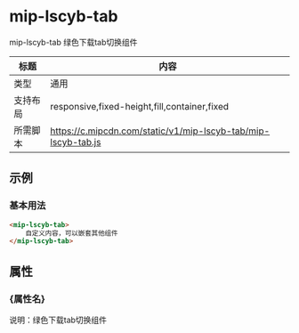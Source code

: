 # mip-lscyb-tab

mip-lscyb-tab 绿色下载tab切换组件

标题|内容
----|----
类型|通用
支持布局|responsive,fixed-height,fill,container,fixed
所需脚本|https://c.mipcdn.com/static/v1/mip-lscyb-tab/mip-lscyb-tab.js

## 示例

### 基本用法
```html
<mip-lscyb-tab>
    自定义内容，可以嵌套其他组件
</mip-lscyb-tab>
```

## 属性

### {属性名}

说明：绿色下载tab切换组件